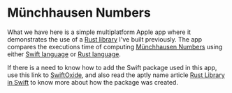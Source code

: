 #  Münchhausen Numbers
What we have here is a simple multiplatform Apple app where it demonstrates the use of a [Rust library](https://github.com/KennethYoel/rust-lib-in-swift) I've built previously. The app compares the executions time of computing [Münchhausen Numbers](https://en.wikipedia.org/wiki/Perfect_digit-to-digit_invariant) using either [Swift language](https://www.swift.org) or [Rust language](https://www.rust-lang.org).

If there is a need to know how to add the Swift package used in this app, use this link to [SwiftOxide](https://github.com/KennethYoel/SwiftOxide), and also read the aptly name article [Rust Library in Swift](https://medium.com/@kennethyoel/a-swiftly-oxidizing-tutorial-44b86e8d84f5) to know more about how the package was created.
